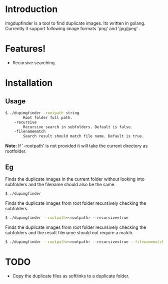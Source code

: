 # Introduction

imgdupfinder is a tool to find duplicate images. Its written in golang.
Currently it support following image formats 'png' and 'jpg/jpeg' .

# Features!

  - Recursive searching.

# Installation
## Usage
```sh
$ ./dupimgfinder -rootpath string
        Root folder full path.
    -recursive
    	Recursive search in subfolders. Default is false.
    -filenamematch
        Search result should match file name. Default is true.
```
**Note:**  If '-rootpath' is not provided it will take the current directory as rootfolder.

## Eg
Finds the duplicate images in the current folder without looking into subfolders and the filename should also be the same.
```sh
$ ./dupimgfinder
```

Finds the duplicate images from root folder recursively checking the subfolders.
```sh
$ ./dupimgfinder --rootpath=<rootpath> --recursive=true
```

Finds the duplicate images from root folder recursively checking the subfolders and the result filename should not require a match.
```sh
$ ./dupimgfinder --rootpath=<rootpath> --recursive=true --filenamematch=true
```

# TODO
- Copy the duplicate files as softlinks to a duplicate folder.

